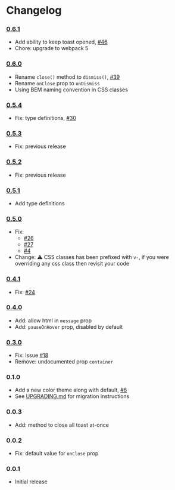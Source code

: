 # Changelog

### [0.6.1](https://github.com/ankurk91/vue-toast-notification/compare/0.6.0...0.6.1)
* Add ability to keep toast opened, [#46](https://github.com/ankurk91/vue-toast-notification/pull/46)
* Chore: upgrade to webpack 5

### [0.6.0](https://github.com/ankurk91/vue-toast-notification/compare/0.5.4...0.6.0)
* Rename `close()` method to `dismiss()`, [#39](https://github.com/ankurk91/vue-toast-notification/pull/39)
* Rename `onClose` prop to `onDismiss`
* Using BEM naming convention in CSS classes

### [0.5.4](https://github.com/ankurk91/vue-toast-notification/compare/0.5.3...0.5.4)
* Fix: type definitions, [#30](https://github.com/ankurk91/vue-toast-notification/issues/30)

### [0.5.3](https://github.com/ankurk91/vue-toast-notification/compare/0.5.2...0.5.3)
* Fix: previous release

### [0.5.2](https://github.com/ankurk91/vue-toast-notification/compare/0.5.1...0.5.2)
* Fix: previous release

### [0.5.1](https://github.com/ankurk91/vue-toast-notification/compare/0.5.0...0.5.1)
* Add type definitions

### [0.5.0](https://github.com/ankurk91/vue-toast-notification/compare/0.4.1...0.5.0)
* Fix: 
    - [#26](https://github.com/ankurk91/vue-toast-notification/issues/26)
    - [#27](https://github.com/ankurk91/vue-toast-notification/issues/27)
    - [#4](https://github.com/ankurk91/vue-toast-notification/issues/4)
* Change: :warning: CSS classes has been prefixed with `v-`, if you were overriding any css class then revisit your code

### [0.4.1](https://github.com/ankurk91/vue-toast-notification/compare/0.4.0...0.4.1)
* Fix: [#24](https://github.com/ankurk91/vue-toast-notification/issues/24)

### [0.4.0](https://github.com/ankurk91/vue-toast-notification/compare/0.3.0...0.4.0)
* Add: allow html in `message` prop
* Add: `pauseOnHover` prop, disabled by default

### [0.3.0](https://github.com/ankurk91/vue-toast-notification/compare/0.2.0...0.3.0)
* Fix: issue [#18](https://github.com/ankurk91/vue-toast-notification/issues/18)
* Remove: undocumented prop `container`

### 0.1.0
* Add a new color theme along with default, [#6](https://github.com/ankurk91/vue-toast-notification/pull/6)
* See [UPGRADING.md](UPGRADING.md) for migration instructions

### 0.0.3
* Add: method to close all toast at-once

### 0.0.2
* Fix: default value for `onClose` prop

### 0.0.1
* Initial release
